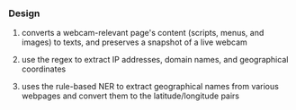 ### Design

1. converts a webcam-relevant page's content (scripts, menus, and images) to texts, and preserves a snapshot of a live webcam

2. use the regex to extract IP addresses, domain names, and geographical coordinates
3. uses the rule-based NER to extract geographical names from various webpages and convert them to the latitude/longitude pairs